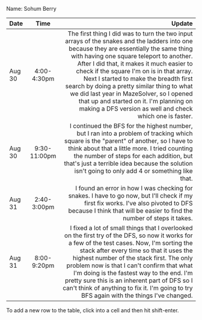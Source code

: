 Name: Sohum Berry

| Date   |     Time     |                                                                                                                                                                                                                                                                                                                                                                                                                                                                                                                     Update |
|:-------|:------------:|---------------------------------------------------------------------------------------------------------------------------------------------------------------------------------------------------------------------------------------------------------------------------------------------------------------------------------------------------------------------------------------------------------------------------------------------------------------------------------------------------------------------------:|
| Aug 30 | 4:00-4:30pm  | The first thing I did was to turn the two input arrays of the snakes and the ladders into one because they are essentially the same thing with having one square teleport to another. After I did that, it makes it much easier to check if the square I'm on is in that array. Next I started to make the breadth first search by doing a pretty similar thing to what we did last year in MazeSolver, so I opened that up and started on it. I'm planning on making a DFS version as well and check which one is faster. |
| Aug 30 | 9:30-11:00pm |                                                                                                                                                                                      I continued the BFS for the highest number, but I ran into a problem of tracking which square is the "parent" of another, so I have to think about that a little more. I tried counting the number of steps for each addition, but that's just a terrible idea because the solution isn't going to only add 4 or something like that. |
| Aug 31 | 2:40-3:00pm  |                                                                                                                                                                                                                                                                                                              I found an error in how I was checking for snakes. I have to go now, but I'll check if my first fix works. I've also pivoted to DFS because I think that will be easier to find the number of steps it takes. |
| Aug 31 | 8:00-9:20pm  |                                              I fixed a lot of small things that I overlooked on the first try of the DFS, so now it works for a few of the test cases. Now, I'm sorting the stack after every time so that it uses the highest number of the stack first. The only problem now is that I can't confirm that what I'm doing is the fastest way to the end. I'm pretty sure this is an inherent part of DFS so I can't think of anything to fix it. I'm going to try BFS again with the things I've changed. |


To add a new row to the table, click into a cell and then hit shift-enter.